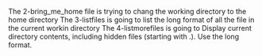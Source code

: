 The 2-bring_me_home file is trying to chang the working directory to the home directory
The 3-listfiles is going to list the long format of all the file in the current workin directory
The 4-listmorefiles is going to Display current directory contents, including hidden files (starting with .). Use the long format.
